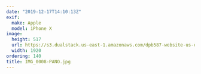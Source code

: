 ```yaml
---
date: "2019-12-17T14:10:13Z"
exif:
  make: Apple
  model: iPhone X
image:
  height: 517
  url: https://s3.dualstack.us-east-1.amazonaws.com/dpb587-website-us-east-1/asset/gallery/2019-south-america/a3d28ce2-e15e-a3ea-7b99-ef4e7726bd9a~1920.jpg
  width: 1920
ordering: 140
title: IMG_0008-PANO.jpg
---
```

